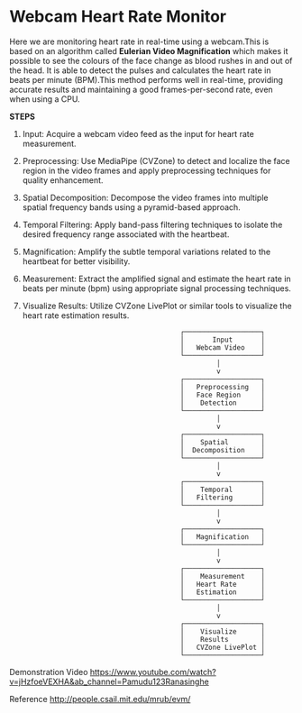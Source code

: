 # Webcam Heart Rate Monitor

Here we are monitoring heart rate in real-time using a webcam.This is based on an algorithm called **Eulerian Video Magnification** which makes it possible to see the colours of the face change as blood rushes in and out of the head. It is able to detect the pulses and calculates the heart rate in beats per minute (BPM).This method performs well in real-time, providing accurate results and maintaining a good frames-per-second rate, even when using a CPU.

**STEPS**
1. Input: Acquire a webcam video feed as the input for heart rate measurement.
2. Preprocessing: Use MediaPipe (CVZone) to detect and localize the face region in the video frames and apply preprocessing techniques for quality enhancement.
3. Spatial Decomposition: Decompose the video frames into multiple spatial frequency bands using a pyramid-based approach.
4. Temporal Filtering: Apply band-pass filtering techniques to isolate the desired frequency range associated with the heartbeat.
5. Magnification: Amplify the subtle temporal variations related to the heartbeat for better visibility.
6. Measurement: Extract the amplified signal and estimate the heart rate in beats per minute (bpm) using appropriate signal processing techniques.
7. Visualize Results: Utilize CVZone LivePlot or similar tools to visualize the heart rate estimation results.

                                              ┌───────────────────┐
                                              │       Input       │
                                              │   Webcam Video    │
                                              └───────────────────┘
                                                       │
                                                       v
                                              ┌───────────────────┐
                                              │   Preprocessing   │
                                              │   Face Region     │
                                              │    Detection      │
                                              └───────────────────┘
                                                       │
                                                       v
                                              ┌───────────────────┐
                                              │    Spatial        │
                                              │  Decomposition    │
                                              └───────────────────┘
                                                       │
                                                       v
                                              ┌───────────────────┐
                                              │    Temporal       │
                                              │   Filtering       │
                                              └───────────────────┘
                                                       │
                                                       v
                                              ┌───────────────────┐
                                              │   Magnification   │
                                              └───────────────────┘
                                                       │
                                                       v
                                              ┌───────────────────┐
                                              │    Measurement    │
                                              │   Heart Rate      │
                                              │   Estimation      │
                                              └───────────────────┘
                                                       │
                                                       v
                                              ┌───────────────────┐
                                              │    Visualize      │
                                              │    Results        │
                                              │   CVZone LivePlot │
                                              └───────────────────┘

Demonstration Video
https://www.youtube.com/watch?v=jHzfoeVEXHA&ab_channel=Pamudu123Ranasinghe

Reference
http://people.csail.mit.edu/mrub/evm/


